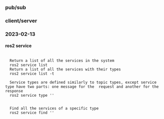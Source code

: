 ### pub/sub

### client/server


### 2023-02-13
#### ros2 service
  
  <pre><code>
  Return a list of all the services in the system
  ros2 service list  
  Return a list of all the services with their types
  ros2 service list -t 
  
  Service types are defined similarly to topic types, except service type have two parts: one message for the  request and another for the response
  ros2 service type '<service_name>'
  
  
  Find all the services of a specific type
  ros2 service find '<type_name>'
  </code></pre>
  
  

